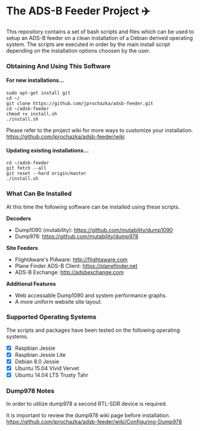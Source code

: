 # The ADS-B Feeder Project :airplane:

This repository contains a set of bash scripts and files which can be used to setup an ADS-B
feeder on a clean installation of a Debian derived operating system. The scripts are executed
in order by the main install script depending on the installation options choosen by the user.

### Obtaining And Using This Software

#### For new installations...

    sudo apt-get install git
    cd ~/
    git clone https://github.com/jprochazka/adsb-feeder.git
    cd ~/adsb-feeder
    chmod +x install.sh
    ./install.sh
    
Please refer to the project wiki for more ways to customize your installation.  
https://github.com/jprochazka/adsb-feeder/wiki
    
#### Updating existing installations...

    cd ~/adsb-feeder
    git fetch --all
    git reset --hard origin/master
    ./install.sh

### What Can Be Installed

At this time the following software can be installed using these scripts.

**Decoders**

* Dump1090 (mutability):  https://github.com/mutability/dump1090
* Dump978:                https://github.com/mutability/dump978

**Site Feeders**

* FlightAware's PiAware:      http://flightaware.com
* Plane Finder ADS-B Client:  https://planefinder.net
* ADS-B Exchange:             http://adsbexchange.com

**Additional Features**

* Web accessable Dump1090 and system performance graphs.
* A more uniform website site layout.

### Supported Operating Systems

The scripts and packages have been tested on the following operating systems.

- [X] Raspbian Jessie
- [X] Raspbian Jessie Lite
- [X] Debian 8.0 Jessie
- [X] Ubuntu 15.04 Vivid Vervet
- [X] Ubuntu 14.04 LTS Trusty Tahr

### Dump978 Notes

In order to utilize dump978 a second RTL-SDR device is required.

It is important to review the dump978 wiki page before installation.  
https://github.com/jprochazka/adsb-feeder/wiki/Configuring-Dump978
